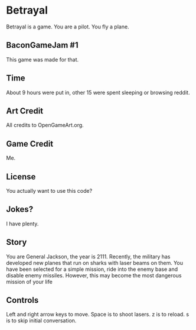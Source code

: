 # Betrayal

Betrayal is a game. You are a pilot. You fly a plane.

## BaconGameJam #1

This game was made for that.

## Time

About 9 hours were put in, other 15 were spent sleeping or browsing reddit.

## Art Credit

All credits to OpenGameArt.org.

## Game Credit

Me.

## License

You actually want to use this code?

## Jokes?

I have plenty.

## Story

You are General Jackson, the year is 2111. Recently, the military has developed new planes that run on sharks with laser beams on them. You have been selected for a simple mission, ride into the enemy base and disable enemy missiles. However, this may become the most dangerous mission of your life

## Controls

Left and right arrow keys to move. Space is to shoot lasers. z is to reload. s is to skip initial conversation.
